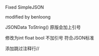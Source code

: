 ﻿Fixed SimpleJSON

modified by benloong

JSONData ToString() 原版会加上引号

修改为int float bool 不加引号 符合JSON标准


添加跳过注释行//
